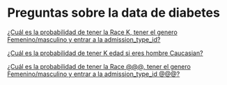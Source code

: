 # Preguntas sobre la data de diabetes

[¿Cuál es la probabilidad de tener la Race K, tener el genero Femenino/masculino y entrar a la admission_type_id?](https://github.com/LindaEliza/DataFrame6/blob/master/Preguntas/PreguntaLinda1.ipynb)

[¿Cuál es la probabilidad de tener K edad si eres hombre Caucasian?](https://github.com/LindaEliza/DataFrame6/blob/master/Preguntas/PreguntaLinda2.ipynb)

[¿Cuál es la probabilidad de tener la Race @@@, tener el genero Femenino/masculino y entrar a la admission_type_id @@@?](https://github.com/LindaEliza/DataFrame6/blob/master/Preguntas/PreguntaLinda3.ipynb)
